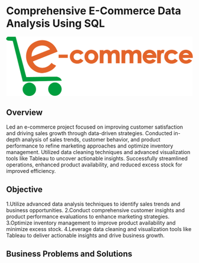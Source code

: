 # Comprehensive E-Commerce Data Analysis Using SQL
![E-Commerce Logo](https://github.com/Bhavana570/E-Commerce-Company/blob/16a76a48b84e791ac5e05559eb2511c8fd0b5d3c/e-commerce(pic).png)

## Overview
Led an e-commerce project focused on improving customer satisfaction and driving sales growth through data-driven strategies. Conducted in-depth analysis of sales trends, customer behavior, and product performance to refine marketing approaches and optimize inventory management. Utilized data cleaning techniques and advanced visualization tools like Tableau to uncover actionable insights. Successfully streamlined operations, enhanced product availability, and reduced excess stock for improved efficiency.

## Objective
1.Utilize advanced data analysis techniques to identify sales trends and business opportunities.
2.Conduct comprehensive customer insights and product performance evaluations to enhance marketing strategies.
3.Optimize inventory management to improve product availability and minimize excess stock.
4.Leverage data cleaning and visualization tools like Tableau to deliver actionable insights and drive business growth.

## Business Problems and Solutions





